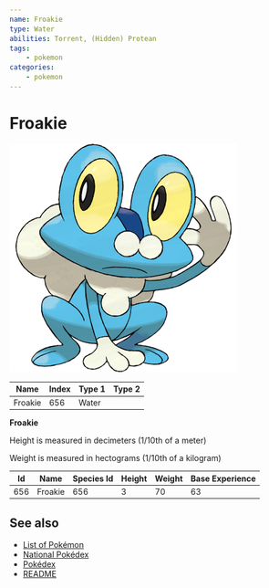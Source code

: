 ```yaml
---
name: Froakie
type: Water
abilities: Torrent, (Hidden) Protean
tags:
    - pokemon
categories:
    - pokemon
---
```


# Froakie


![Froakie](images/656.png)

| **Name** | **Index** | **Type 1** | **Type 2** |
|----|----|----|----|
| Froakie | 656 | Water  |  |

**Froakie** 


Height is measured in decimeters (1/10th of a meter)

Weight is measured in hectograms (1/10th of a kilogram)

| **Id** | **Name** | **Species Id** | **Height** | **Weight** | **Base Experience** |
|--------|----------|----------------|------------|------------|---------------------|
| 656 | Froakie | 656 | 3 | 70 | 63 |


## See also

- [List of Pokémon](../pokemon.md)
- [National Pokédex](../national_pokedex.md)
- [Pokédex](../pokedex.md)
- [README](../README.md)
